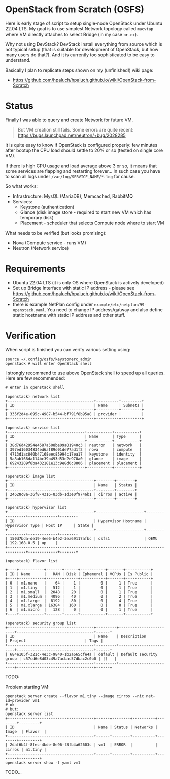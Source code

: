 # OpenStack from Scratch (OSFS)

Here is early stage of script to setup single-node OpenStack
under Ubuntu 22.04 LTS. My goal is to use simplest Network topology
called `macvtap` where VM directly attaches to select Bridge (in my case `br-ex`).

Why not using DevStack? DevStack install everything from source which is not
typical setup (that is suitable for development of OpenStack, but how many
users do that?). And it is currently too sophisticated to be easy to
understand.

Basically I plan to replicate steps shown on my (unfinished!) wiki page:
- https://github.com/hpaluch/hpaluch.github.io/wiki/OpenStack-from-Scratch

# Status

Finally I was able to query and create Network for future VM.

> But VM creation still fails. Some errors are quite recent:
> https://bugs.launchpad.net/neutron/+bug/2028285


It is quite easy to know if OpenStack is configured properly: few minutes
after bootup the CPU load should settle to 20% or so (tested on single core VM).

If there is high CPU usage and load average above 3 or so, it means that some services
are flapping and restarting forever... In such case you have to scan all logs
under `/var/log/SERVICE_NAME/*.log` for cause.

So what works:
* Infrastructure: MysQL (MariaDB), Memcached, RabbitMQ
* Services:
  - Keystone (authentication)
  - Glance (disk image store - required to start new VM which has temporary disk)
  - Placement - scheduler that selects Compute node where to start VM

What needs to be verified (but looks promising):
* Nova (Compute service - runs VM)
* Neutron (Network service)

# Requirements

* Ubuntu 22.04 LTS (it is only OS where OpenStack is actively developed)
* Set up Bridge Interface with static IP address - please
  see https://github.com/hpaluch/hpaluch.github.io/wiki/OpenStack-from-Scratch
* there is example NetPlan config under `example/etc/netplan/99-openstack.yaml`.
  You need to change IP address/gatway and also define static hostname with
  static IP address and other stuff.

# Verification 

When script is finished you can verify various setting using:

```shell
source ~/.config/osfs/keystonerc_admin
openstack # will enter OpenStack shell
```
I strongly recommend to use above OpenStack shell to speed up all queries. Here are 
few recommended:

```
# enter in openstack shell

(openstack) network list
+--------------------------------------+----------+---------+
| ID                                   | Name     | Subnets |
+--------------------------------------+----------+---------+
| 335f2d4e-095c-4987-b544-bf791f8b95a8 | provider |         |
+--------------------------------------+----------+---------+

(openstack) service list
+----------------------------------+-----------+-----------+
| ID                               | Name      | Type      |
+----------------------------------+-----------+-----------+
| 38d76d42954e4587a508be09a01940c3 | neutron   | network   |
| 397ed16034834ed6af89d01de77ad1f2 | nova      | compute   |
| 4713d1ac840b47168eec85994c17ea17 | keystone  | identity  |
| 5a8ab168da114bc39b493d53e2e970a0 | glance    | image     |
| 69243209f8ba432181e13c9e8d0c8806 | placement | placement |
+----------------------------------+-----------+-----------+

(openstack) image list
+--------------------------------------+--------+--------+
| ID                                   | Name   | Status |
+--------------------------------------+--------+--------+
| 24628c8a-36f8-4316-83db-1d3e0f9746b1 | cirros | active |
+--------------------------------------+--------+--------+

(openstack) hypervisor list
+--------------------------------------+---------------------+-----------------+-------------+-------+
| ID                                   | Hypervisor Hostname | Hypervisor Type | Host IP     | State |
+--------------------------------------+---------------------+-----------------+-------------+-------+
| 150d7bda-de19-4ee6-b4e2-3ea69117afbc | osfs1               | QEMU            | 192.168.0.5 | up    |
+--------------------------------------+---------------------+-----------------+-------------+-------+

(openstack) flavor list

+----+-----------+-------+------+-----------+-------+-----------+
| ID | Name      |   RAM | Disk | Ephemeral | VCPUs | Is Public |
+----+-----------+-------+------+-----------+-------+-----------+
| 0  | m1.nano   |    64 |    1 |         0 |     1 | True      |
| 1  | m1.tiny   |   512 |    1 |         0 |     1 | True      |
| 2  | m1.small  |  2048 |   20 |         0 |     1 | True      |
| 3  | m1.medium |  4096 |   40 |         0 |     2 | True      |
| 4  | m1.large  |  8192 |   80 |         0 |     4 | True      |
| 5  | m1.xlarge | 16384 |  160 |         0 |     8 | True      |
| 6  | m1.micro  |   128 |    0 |         0 |     1 | True      |
+----+-----------+-------+------+-----------+-------+-----------+

(openstack) security group list
+--------------------------------------+---------+------------------------+----------------------------------+------+
| ID                                   | Name    | Description            | Project                          | Tags |
+--------------------------------------+---------+------------------------+----------------------------------+------+
| 684e105f-321c-4e3c-9840-1b2a665cfe4a | default | Default security group | c57cd6e8d03c49a7acbac57dbac2c0b0 | []   |
+--------------------------------------+---------+------------------------+----------------------------------+------+
```


TODO:

Problem starting VM:
```
openstack server create --flavor m1.tiny --image cirros --nic net-id=provider vm1
# ok
# but:
openstack server list
+--------------------------------------+------+--------+----------+--------+---------+
| ID                                   | Name | Status | Networks | Image  | Flavor  |
+--------------------------------------+------+--------+----------+--------+---------+
| 2daf6b4f-8fec-4bde-8e96-f3fb4a62603c | vm1  | ERROR  |          | cirros | m1.tiny |
+--------------------------------------+------+--------+----------+--------+---------+
openstack server show -f yaml vm1
```
TODO...

